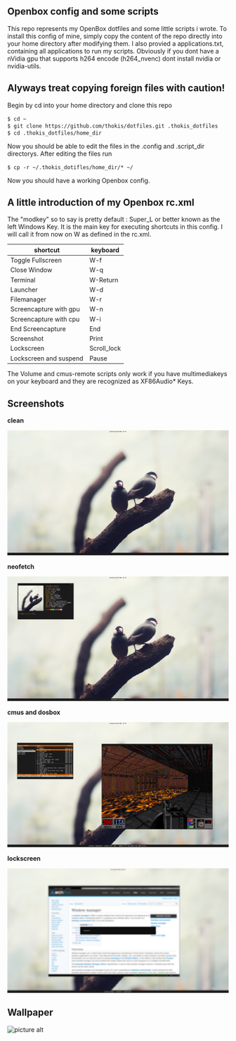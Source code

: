 ## Openbox config and some scripts ##

This repo represents my OpenBox dotfiles and some little scripts i wrote.
To install this config of mine, simply copy the content of the repo directly into your home directory after modifying them.
I also provied a applications.txt, containing all applications to run my scripts. Obviously if you dont have a nVidia gpu that supports h264 encode (h264_nvenc) dont install nvidia or nvidia-utils.

## Alyways treat copying foreign files with caution! ##

Begin by cd into your home directory and clone this repo

    $ cd ~
    $ git clone https://github.com/thokis/dotfiles.git .thokis_dotfiles
    $ cd .thokis_dotfiles/home_dir
    
Now you should be able to edit the files in the .config and .script_dir directorys. After editing the files run

    $ cp -r ~/.thokis_dotifles/home_dir/* ~/
    
Now you should have a working Openbox config.

## A little introduction of my Openbox rc.xml ##

The "modkey" so to say is pretty default : Super_L or better known as the left Windows Key. It is the main key for executing shortcuts in this config. I will call it from now on W as defined in the rc.xml.

shortcut  | keyboard
------------- | -------------
Toggle Fullscreen | W-f
Close Window | W-q
Terminal | W-Return
Launcher | W-d
Filemanager | W-r
Screencapture with gpu  | W-n
Screencapture with cpu | W-i
End Screencapture | End
Screenshot | Print
Lockscreen | Scroll_lock
Lockscreen and suspend | Pause

The Volume and cmus-remote scripts only work if you have multimediakeys on your keyboard and they are recognized as XF86Audio*
Keys.

## Screenshots ##

**clean**

![picture alt](https://raw.githubusercontent.com/thokis/dotfiles/master/screens/clean.jpg)

**neofetch**

![picture alt](https://raw.githubusercontent.com/thokis/dotfiles/master/screens/clean_neofetch.jpg)

**cmus and dosbox**

![picture alt](https://raw.githubusercontent.com/thokis/dotfiles/master/screens/cmus_blood.jpg)

**lockscreen**

![picture alt](https://raw.githubusercontent.com/thokis/dotfiles/master/screens/.lock.jpg)

## Wallpaper ##

![picture alt](https://raw.githubusercontent.com/thokis/dotfiles/master/home_dir/.config/wall.jpg)
